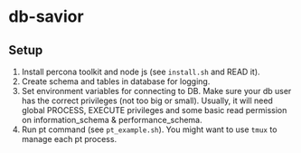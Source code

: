 # db-savior

## Setup
1. Install percona toolkit and node js (see `install.sh` and READ it).
2. Create schema and tables in database for logging. 
3. Set environment variables for connecting to DB. Make sure your db user has the correct privileges (not too big or small). Usually, it will need global PROCESS, EXECUTE privileges and some basic read permission on information_schema & performance_schema.
4. Run pt command (see `pt_example.sh`). You might want to use `tmux` to manage each pt process.


